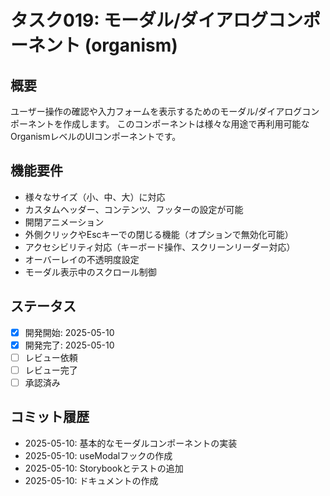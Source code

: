 # タスク019: モーダル/ダイアログコンポーネント (organism)

## 概要
ユーザー操作の確認や入力フォームを表示するためのモーダル/ダイアログコンポーネントを作成します。
このコンポーネントは様々な用途で再利用可能なOrganismレベルのUIコンポーネントです。

## 機能要件
- 様々なサイズ（小、中、大）に対応
- カスタムヘッダー、コンテンツ、フッターの設定が可能
- 開閉アニメーション
- 外側クリックやEscキーでの閉じる機能（オプションで無効化可能）
- アクセシビリティ対応（キーボード操作、スクリーンリーダー対応）
- オーバーレイの不透明度設定
- モーダル表示中のスクロール制御

## ステータス
- [x] 開発開始: 2025-05-10
- [x] 開発完了: 2025-05-10
- [ ] レビュー依頼
- [ ] レビュー完了
- [ ] 承認済み

## コミット履歴
- 2025-05-10: 基本的なモーダルコンポーネントの実装
- 2025-05-10: useModalフックの作成
- 2025-05-10: Storybookとテストの追加
- 2025-05-10: ドキュメントの作成
